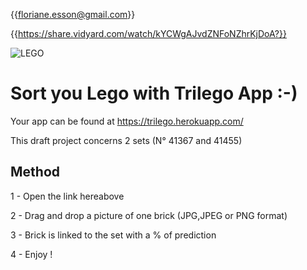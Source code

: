 {{floriane.esson@gmail.com}}

{{https://share.vidyard.com/watch/kYCWgAJvdZNFoNZhrKjDoA?}}



![LEGO](https://encrypted-tbn0.gstatic.com/images?q=tbn:ANd9GcRobrJB1pKa7Spf3dOWCT4m4ORKLW_LjsswYw&usqp=CAU)


# Sort you Lego with Trilego App :-)

Your app can be found at https://trilego.herokuapp.com/

This draft project concerns 2 sets (N° 41367 and 41455)

## Method

1 - Open the link hereabove

2 - Drag and drop a picture of one brick (JPG,JPEG or PNG format)

3 - Brick is linked to the set with a % of prediction

4 - Enjoy !
